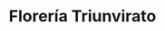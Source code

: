 ---
title: "Florería Triunvirato"
url: /ciudad-autonoma-de-buenos-aires/floreria-triunvirato/
shop: floristería
---